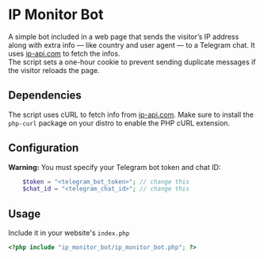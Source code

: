 # IP Monitor Bot
A simple bot included in a web page that sends the visitor’s IP address along with extra info — like country and user agent — to a Telegram chat. It uses [ip-api.com](https://ip-ai.com) to fetch the infos.  
The script sets a one-hour cookie to prevent sending duplicate messages if the visitor reloads the page.

## Dependencies
The script uses cURL to fetch info from [ip-api.com](https://ip-api.com).
Make sure to install the `php-curl` package on your distro to enable the PHP cURL extension.

## Configuration
**Warning:** You must specify your Telegram bot token and chat ID:
```php
	$token = "<telegram_bot_token>"; // change this
	$chat_id = "<telegram_chat_id>"; // change this
```

## Usage
Include it in your website's `index.php`
```php
<?php include "ip_monitor_bot/ip_monitor_bot.php"; ?>
```
